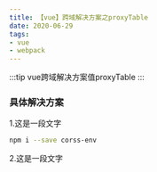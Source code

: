 ```yaml
---
title: 【vue】跨域解决方案之proxyTable
date: 2020-06-29
tags:
- vue
- webpack
---
```


:::tip
vue跨域解决方案值proxyTable
:::

<!-- more -->

### 具体解决方案

1.这是一段文字

```bash
npm i --save corss-env
```

2.这是一段文字